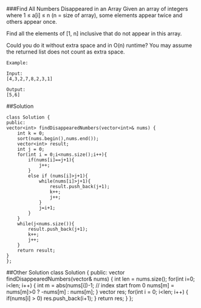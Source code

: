 ###Find All Numbers Disappeared in an Array
Given an array of integers where 1 ≤ a[i] ≤ n (n = size of array), some elements appear twice and others appear once.

Find all the elements of [1, n] inclusive that do not appear in this array.

Could you do it without extra space and in O(n) runtime? You may assume the returned list does not count as extra space.

    Example:
    
    Input:
    [4,3,2,7,8,2,3,1]
    
    Output:
    [5,6]
##Solution
    
    class Solution {
    public:
    vector<int> findDisappearedNumbers(vector<int>& nums) {
        int k = 0;
        sort(nums.begin(),nums.end());
        vector<int> result;
        int j = 0;
        for(int i = 0;i<nums.size();i++){
            if(nums[i]==j+1){
                j++;
            }
            else if (nums[i]>j+1){
                while(nums[i]>j+1){
                    result.push_back(j+1);
                    k++;
                    j++;
                }
                j=i+1;
            }
        }
        while(j<nums.size()){
            result.push_back(j+1);
            k++;
            j++;
        }
        return result;
    }
    };
##Other Solution
    class Solution {
    public:
    vector<int> findDisappearedNumbers(vector<int>& nums) {
        int len = nums.size();
        for(int i=0; i<len; i++) {
            int m = abs(nums[i])-1; // index start from 0
            nums[m] = nums[m]>0 ? -nums[m] : nums[m];
        }
        vector<int> res;
        for(int i = 0; i<len; i++) {
            if(nums[i] > 0) res.push_back(i+1);
        }
        return res;
    }
    };